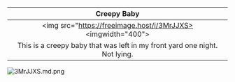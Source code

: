 |                                Creepy Baby                                 |
| :------------------------------------------------------------------------: |
|   <img src="https://freeimage.host/i/3MrJJXS><imgwidth="400"> 
| This is a creepy baby that was left in my front yard one night. Not lying. |


<img src="https://iili.io/3MrJJXS.md.png" alt="3MrJJXS.md.png" border="0"></a>


